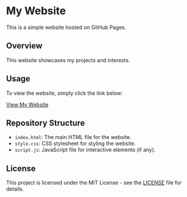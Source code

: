 # My Website

This is a simple website hosted on GitHub Pages.

## Overview

This website showcases my projects and interests.

## Usage

To view the website, simply click the link below:

[View My Website](https://LewisBamf.github.io/website/)

## Repository Structure

- `index.html`: The main HTML file for the website.
- `style.css`: CSS stylesheet for styling the website.
- `script.js`: JavaScript file for interactive elements (if any).

## License

This project is licensed under the MIT License - see the [LICENSE](LICENSE) file for details.